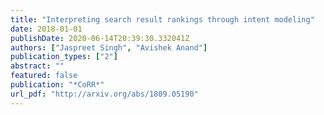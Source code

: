 ```yaml
---
title: "Interpreting search result rankings through intent modeling"
date: 2018-01-01
publishDate: 2020-06-14T20:39:30.332041Z
authors: ["Jaspreet Singh", "Avishek Anand"]
publication_types: ["2"]
abstract: ""
featured: false
publication: "*CoRR*"
url_pdf: "http://arxiv.org/abs/1809.05190"
---
```


